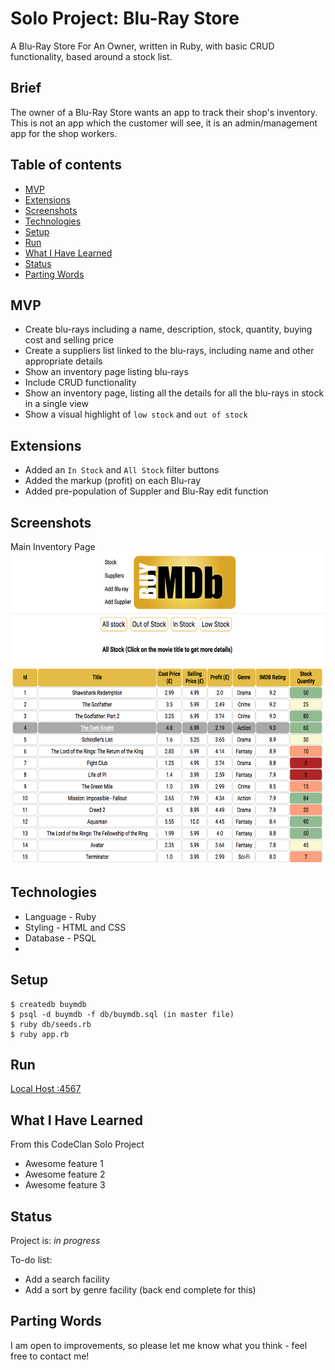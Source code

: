 # Solo Project: Blu-Ray Store

A Blu-Ray Store For An Owner, written in Ruby, with basic CRUD functionality, based around a stock list.

## Brief
The owner of a Blu-Ray Store wants an app to track their shop's inventory. This is not an app which the customer will see, it is an admin/management app for the shop workers.

## Table of contents
* [MVP](#mvp)
* [Extensions](#extensions)
* [Screenshots](#screenshots)
* [Technologies](#technologies)
* [Setup](#setup)
* [Run](#run)
* [What I Have Learned](#what-i-have-learned)
* [Status](#status)
* [Parting Words](#parting-words)

## MVP
* Create blu-rays including a name, description, stock, quantity, buying cost and selling price
* Create a suppliers list linked to the blu-rays, including name and other appropriate details
* Show an inventory page listing blu-rays
* Include CRUD functionality
* Show an inventory page, listing all the details for all the blu-rays in stock in a single view
* Show a visual highlight  of `low stock` and `out of stock`

## Extensions
* Added an `In Stock` and `All Stock` filter buttons
* Added the markup (profit) on each Blu-ray
* Added pre-population of Suppler and Blu-Ray edit function

## Screenshots

Main Inventory Page
<img src="./planning/img/main.png" height="500">

## Technologies
* Language - Ruby
* Styling - HTML and CSS
* Database - PSQL
*

## Setup
```
$ createdb buymdb
$ psql -d buymdb -f db/buymdb.sql (in master file)
$ ruby db/seeds.rb
$ ruby app.rb

```
## Run
[Local Host :4567](http://localhost:4567/)


## What I Have Learned
From this CodeClan Solo Project
* Awesome feature 1
* Awesome feature 2
* Awesome feature 3


## Status
Project is: _in progress_

To-do list:
* Add a search facility
* Add a sort by genre facility (back end complete for this)

## Parting Words
I am open to improvements, so please let me know what you think - feel free to contact me!
